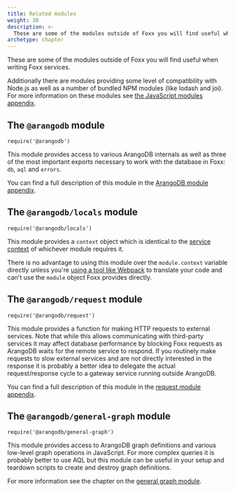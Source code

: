 ```yaml
---
title: Related modules
weight: 30
description: >-
  These are some of the modules outside of Foxx you will find useful when writing Foxx services
archetype: chapter
---
```

These are some of the modules outside of Foxx you will find useful when
writing Foxx services.

Additionally there are modules providing some level of compatibility with
Node.js as well as a number of bundled NPM modules (like lodash and joi).
For more information on these modules see
[the JavaScript modules appendix](../../../../appendix/javascript-modules/_index.md).

## The `@arangodb` module

`require('@arangodb')`

This module provides access to various ArangoDB internals as well as three of
the most important exports necessary to work with the database in Foxx:
`db`, `aql` and `errors`.

You can find a full description of this module in the
[ArangoDB module appendix](../../../../appendix/javascript-modules/arangodb.md).

## The `@arangodb/locals` module

`require('@arangodb/locals')`

This module provides a `context` object which is identical to the
[service context](../service-context.md) of whichever module requires it.

There is no advantage to using this module over the `module.context` variable
directly unless you're [using a tool like Webpack](../../guides/using-webpack-with-foxx.md)
to translate your code and can't use the `module` object Foxx provides directly.

## The `@arangodb/request` module

`require('@arangodb/request')`

This module provides a function for making HTTP requests to external services.
Note that while this allows communicating with third-party services it may
affect database performance by blocking Foxx requests as ArangoDB waits for
the remote service to respond. If you routinely make requests to slow external
services and are not directly interested in the response it is probably a
better idea to delegate the actual request/response cycle to a gateway service
running outside ArangoDB.

You can find a full description of this module in the
[request module appendix](../../../../appendix/javascript-modules/request.md).

## The `@arangodb/general-graph` module

`require('@arangodb/general-graph')`

This module provides access to ArangoDB graph definitions and various low-level
graph operations in JavaScript. For more complex queries it is probably better
to use AQL but this module can be useful in your setup and teardown scripts to
create and destroy graph definitions.

For more information see the chapter on the
[general graph module](../../../../core-topics/graphs/general-graphs/_index.md).
